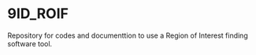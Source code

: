 # 9ID_ROIF
Repository for codes and documenttion to use a Region of Interest finding software tool.
